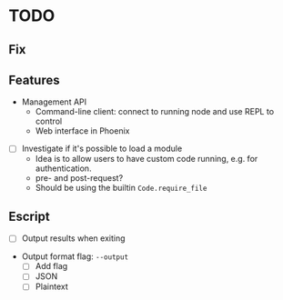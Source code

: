 # TODO

## Fix

## Features
- Management API
  - Command-line client: connect to running node and use REPL to control
  - Web interface in Phoenix
- [ ] Investigate if it's possible to load a module
  - Idea is to allow users to have custom code running, e.g. for authentication.
  - pre- and post-request?
  - Should be using the builtin `Code.require_file`

## Escript
- [ ] Output results when exiting
- Output format flag: `--output`
  - [ ] Add flag
  - [ ] JSON
  - [ ] Plaintext
